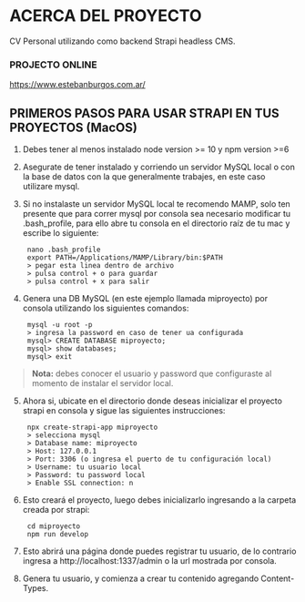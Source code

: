 # ACERCA DEL PROYECTO
CV Personal utilizando como backend Strapi headless CMS.

### PROJECTO ONLINE
https://www.estebanburgos.com.ar/


## PRIMEROS PASOS PARA USAR STRAPI EN TUS PROYECTOS (MacOS)

1. Debes tener al menos instalado node version >= 10 y npm version >=6

2. Asegurate de tener instalado y corriendo un servidor MySQL local o con la base de datos con la que generalmente trabajes, en este caso utilizare mysql.

3. Si no instalaste un servidor MySQL local te recomendo MAMP, solo ten presente que para correr mysql por consola sea necesario modificar tu .bash_profile, para ello abre tu consola en el directorio raíz de tu mac y escribe lo siguiente:

        nano .bash_profile
        export PATH=/Applications/MAMP/Library/bin:$PATH 
        > pegar esta linea dentro de archivo
        > pulsa control + o para guardar
        > pulsa control + x para salir 

4. Genera una DB MySQL (en este ejemplo llamada miproyecto) por consola utilizando los siguientes comandos:

        mysql -u root -p
        > ingresa la password en caso de tener ua configurada
        mysql> CREATE DATABASE miproyecto;
        mysql> show databases;
        mysql> exit

> **Nota:** debes conocer el usuario y password que configuraste al momento de instalar el servidor local.

5. Ahora si, ubicate en el directorio donde deseas inicializar el proyecto strapi en consola y sigue las siguientes instrucciones:
        
        npx create-strapi-app miproyecto
        > selecciona mysql 
        > Database name: miproyecto
        > Host: 127.0.0.1
        > Port: 3306 (o ingresa el puerto de tu configuración local)
        > Username: tu usuario local 
        > Password: tu password local
        > Enable SSL connection: n

6. Esto creará el proyecto, luego debes inicializarlo ingresando a la carpeta creada por strapi:

        cd miproyecto
        npm run develop

7. Esto abrirá una página donde puedes registrar tu usuario, de lo contrario ingresa a http://localhost:1337/admin o la url mostrada por consola.

8. Genera tu usuario, y comienza a crear tu contenido agregando Content-Types.  




